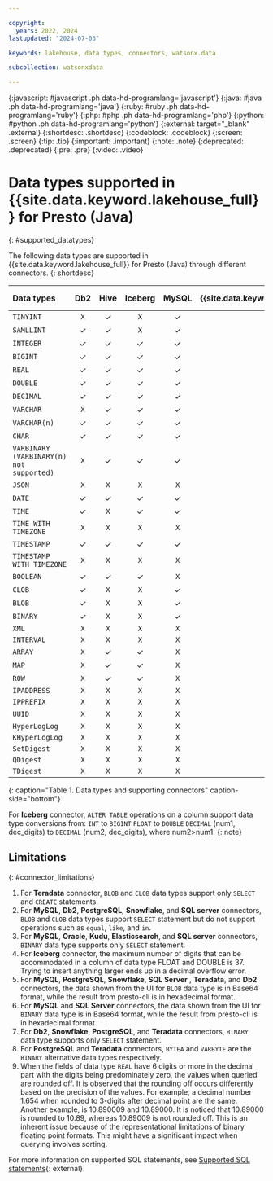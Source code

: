 ```yaml
---

copyright:
  years: 2022, 2024
lastupdated: "2024-07-03"

keywords: lakehouse, data types, connectors, watsonx.data

subcollection: watsonxdata

---
```


{:javascript: #javascript .ph data-hd-programlang='javascript'}
{:java: #java .ph data-hd-programlang='java'}
{:ruby: #ruby .ph data-hd-programlang='ruby'}
{:php: #php .ph data-hd-programlang='php'}
{:python: #python .ph data-hd-programlang='python'}
{:external: target="_blank" .external}
{:shortdesc: .shortdesc}
{:codeblock: .codeblock}
{:screen: .screen}
{:tip: .tip}
{:important: .important}
{:note: .note}
{:deprecated: .deprecated}
{:pre: .pre}
{:video: .video}

# Data types supported in {{site.data.keyword.lakehouse_full}} for Presto (Java)
{: #supported_datatypes}


The following data types are supported in {{site.data.keyword.lakehouse_full}} for Presto (Java) through different connectors.
{: shortdesc}

| Data types |**Db2**|**Hive**|**Iceberg**|**MySQL**|**{{site.data.keyword.netezza_short}}**|**SQL Server**|**PostgreSQL**|**SingleStore**|**MongoDB**|**Teradata**|**Kafka**|**Elasticsearch**|**TPCH**|**TPCDS**|**Snowflake**|**Oracle**|**Informix**|**Amazon Redshift**|**Prometheus**|
| :-------------- | :-------------: | :-------------:| :-------------:| :-------------:| :-------------: | :-------------: | :-------------: | :-------------: | :-------------: | :-------------:| :-------------:| :-------------: | :-------------: | :-------------: | :-------------: | :-------------: | :-------------: | :-------------: | :-------------: |
| `TINYINT` | `X`    | ✓   | `X`  | ✓  | `X`  | ✓  | `X`   | ✓  | `X`  | `X`  | `X`  | `X`  | `X`  | `X`  | ✓  | `X`  | `X`  | `X`  | `X`  |
| `SAMLLINT` | ✓    | ✓  |`X`  | ✓  | ✓  | ✓  | ✓   | ✓  | `X`  | ✓  | `X`  | `X`  | `X`  | `X`  | ✓  | `X`  | ✓  | ✓  | `X`  |
| `INTEGER` | ✓    | ✓   | ✓  | ✓  | ✓  | ✓  | ✓   | ✓  | ✓  | ✓  | `X`  | `X`  | `X`  | `X`  | ✓  | `X`  | ✓  | ✓  | `X`  |
| `BIGINT` | ✓    | ✓   | ✓  | ✓  | ✓  | ✓  | ✓   | ✓  | ✓  | ✓  | `X`  | `X`  | `X`  | `X`  | ✓  | `X`  | ✓  | ✓  | `X`  |
| `REAL` | ✓    | ✓   | ✓  | ✓  | ✓  | ✓  | ✓   | ✓  | `X`  | ✓  | `X`  | `X`  | `X`  | `X`  | ✓  | ✓  | ✓  | ✓  | `X`  |
| `DOUBLE` | ✓    | ✓   | ✓  | ✓  | ✓  | ✓  | ✓   | ✓  | ✓  | ✓  | `X`  | `X`  | `X`  | `X`  | ✓  | ✓  | ✓  | ✓  | `X`  |
| `DECIMAL` | ✓    | ✓   | ✓  | ✓  | ✓  | ✓  | ✓   | ✓  | `X`  | ✓  | `X`  | `X`  | `X`  | `X`  | ✓  | ✓  | ✓  | ✓  | `X`  |
| `VARCHAR` | `X`    | ✓   | ✓  | ✓  | `X`   | ✓  | ✓   | `X`  | ✓  | `X`  | `X`  | `X`  | `X`  | `X`  | ✓  | `X`  | ✓  | ✓  | `X`  |
| `VARCHAR(n)` | ✓    | ✓   | ✓  | ✓  | ✓  | ✓  | ✓   | ✓  | ✓  | ✓  | `X`  | `X`  | `X`  | `X`  | ✓  | ✓  | ✓  | ✓  | `X`  |
| `CHAR` | ✓    | ✓   | ✓  | ✓  | ✓  | ✓  | ✓   | ✓  | ✓  | ✓  | `X`  | `X`  | `X`  | `X`  | ✓  | ✓  | ✓  | ✓  | `X`  |
| `VARBINARY (VARBINARY(n) not supported)` | `X`    | ✓   | ✓  | ✓  |`X`  | `X`  | `X`   | `X`  | ✓  | `X`  | `X`  | `X`  | `X`  | `X`  | `X`  | `X`  | `X`  | ✓  | `X`  |
| `JSON` | `X`    | `X`   | `X`  | `X`  | `X`  | `X`  | ✓   | `X`  | `X`  | `X`  | `X`  | `X`  | `X`  | `X`  | `X`  | `X`  | `X`  | `X`  | `X`  |
| `DATE` | ✓    | ✓   | ✓  | ✓  | ✓  | ✓  | ✓   | ✓  | ✓  | ✓  | `X`  | `X`  | `X`  | `X`  | ✓  | ✓ | ✓  | ✓  | `X`  |
| `TIME` | ✓    | `X`   | ✓  | ✓  | ✓  | ✓  | ✓   | ✓  | ✓  | ✓  | `X`  | `X`  | `X`  | `X`  | ✓  | `X`  | `X`  | ✓  | `X`  |
| `TIME WITH TIMEZONE` | `X`    | `X`   | `X`  | `X`  | `X`  | `X`  | `X`   | `X`  | `X`  | `X`  | `X`  | `X`  | `X`  | `X`  | `X`  | `X`  | `X`  | `X`  | `X`  |
| `TIMESTAMP` | ✓    | ✓   | ✓  | ✓  | ✓  | `X`  | ✓   | ✓  | ✓  | ✓  | `X`  | `X`  | `X`  | `X`  | ✓  | ✓  | `X`  | ✓  | `X`  |
| `TIMESTAMP WITH TIMEZONE` | `X`    | `X`   | `X`  | `X`  | `X`  | `X`  | `X`   | `X`  | `X`  | `X`  | `X`  | `X`  | `X`  | `X`  | `X`  | `X`  | `X`  | `X`  | `X`  |
| `BOOLEAN` | ✓    | ✓   | ✓  | `X`  | ✓   | `X`  | ✓   | ✓  | ✓  | `X`  | `X`  | `X`  | `X`  | `X`  | ✓  | `X`  | ✓  | ✓  | `X`  |
| `CLOB` | ✓    | `X`   | `X`  | ✓  | `X`   | ✓  | ✓   | `X`  | `X`  | ✓  | `X`  | `X`  | `X`  | `X`  | ✓  | `X`  | `X`  | `X`  | `X`  |
| `BLOB` | ✓    | `X`   | `X`  | ✓  | `X`   | ✓  | ✓   | `X`  | `X`  | ✓  | `X`  | `X`  | `X`  | `X`  | ✓  | `X`  | `X`  | `X`  | `X`  |
| `BINARY` | ✓    | `X`   | `X`  | ✓  | `X`   | ✓  | ✓   | `X`  | `X`  | ✓  | `X`  | ✓  | `X`  | `X`  | ✓  | `X`  | `X`  | `X`  | `X`  |
| `XML` | `X`    | `X`   | `X`  | `X`  | `X`   | `X`  | `X`   | `X`  | `X`  | `X`  | `X`  | `X`  | `X`  | `X`  | `X`  | `X`  | `X`  | `X`  | `X`  |
| `INTERVAL` | `X`    | `X`   | `X`  | `X`  | `X`   | `X`  | `X`   | `X`  | `X`  | `X`  | `X`  | `X`  | `X`  | `X`  | `X`  | `X`  | `X`  | `X`  | `X`  |
| `ARRAY` | `X`    | ✓   | ✓  | `X`  | `X`   | `X`  | `X`   | `X`  | ✓  | `X`  | `X`  | `X`  | `X`  | `X`  | `X`  | `X`  | `X`  | `X`  | `X`  |
| `MAP` | `X`    | ✓   | ✓  | `X`  | `X`   | `X`  | `X`   | `X`  | ✓  | `X`  | `X`  | `X`  | `X`  | `X`  | `X`  | `X`  | `X`  | `X`  | `X`  |
| `ROW` | `X`    | ✓   | ✓  | `X`  | `X`   | `X`  | `X`   | `X`  | ✓  | `X`  | `X`  | `X`  | `X`  | `X`  | `X`  | `X`  | `X`  | `X`  | `X`  |
| `IPADDRESS` | `X`    | `X`   | `X`  | `X`  | `X`   | `X`  | `X`   | `X`  | `X`  | `X`  | `X`  | `X`  | `X`  | `X`  | `X`  | `X`  | `X`  | `X`  | `X`  |
| `IPPREFIX` | `X`    | `X`   | `X`  | `X`  | `X`   | `X`  | `X`   | `X`  | `X`  | `X`  | `X`  | `X`  | `X`  | `X`  | `X`  | `X`  | `X`  | `X`  | `X`  |
| `UUID` | `X`    | `X`   | `X`  | `X`  | `X`   | `X`  | ✓   | `X`  | `X`  | `X`  | `X`  | `X`  | `X`  | `X`  | `X`  | `X`  | `X`  | `X`  | `X`  |
| `HyperLogLog` | `X`    | `X`   | `X`  | `X`  | `X`   | `X`  | `X`   | `X`  | `X`  | `X`  | `X`  | `X`  | `X`  | `X`  | `X`  | `X`  | `X`  | `X`  | `X`  |
| `KHyperLogLog` | `X`    | `X`   | `X`  | `X`  | `X`   | `X`  | `X`   | `X`  | `X`  | `X`  | `X`  | `X`  | `X`  | `X`  | `X`  | `X`  | `X`  | `X`  | `X`  |
| `SetDigest` | `X`    | `X`   | `X`  | `X`  | `X`   | `X`  | `X`   | `X`  | `X`  | `X`  | `X`  | `X`  | `X`  | `X`  | `X`  | `X`  | `X`  | `X`  | `X`  |
| `QDigest` | `X`    | `X`   | `X`  | `X`  | `X`   | `X`  | `X`   | `X`  | `X`  | `X`  | `X`  | `X`  | `X`  | `X`  | `X`  | `X`  | `X`  | `X`  | `X`  |
| `TDigest` | `X`    | `X`   | `X`  | `X`  | `X`   | `X`  | `X`   | `X`  | `X`  | `X`  | `X`  | `X`  | `X`  | `X`  | `X`  | `X`  | `X`  | `X`  | `X`  |
{: caption="Table 1. Data types and supporting connectors" caption-side="bottom"}

For **Iceberg** connector, `ALTER TABLE` operations on a column support data type conversions from:
    `INT` to `BIGINT`
    `FLOAT` to `DOUBLE`
    `DECIMAL` (num1, dec_digits) to `DECIMAL` (num2, dec_digits), where num2>num1.
{: note}

## Limitations
{: #connector_limitations}

1. For **Teradata** connector, `BLOB` and `CLOB` data types support only `SELECT` and `CREATE` statements.
2. For **MySQL**, **Db2**, **PostgreSQL**, **Snowflake**, and **SQL server** connectors, `BLOB` and `CLOB` data types support `SELECT` statement but do not support operations such as `equal`, `like`, and `in`.
3. For **MySQL**, **Oracle**, **Kudu**, **Elasticsearch**, and **SQL server** connectors, `BINARY` data type supports only `SELECT` statement.
4. For **Iceberg** connector, the maximum number of digits that can be accommodated in a column of data type FLOAT and DOUBLE is 37. Trying to insert anything larger ends up in a decimal overflow error.
5. For **MySQL**, **PostgreSQL**, **Snowflake**, **SQL Server** , **Teradata**, and **Db2** connectors, the data shown from the UI for `BLOB` data type is in Base64 format, while the result from presto-cli is in hexadecimal format.
6. For **MySQL** and **SQL Server** connectors, the data shown from the UI for `BINARY` data type is in Base64 format, while the result from presto-cli is in hexadecimal format.
7. For **Db2**, **Snowflake**, **PostgreSQL**, and **Teradata** connectors, `BINARY` data type supports only `SELECT` statement.
8. For **PostgreSQL** and **Teradata** connectors, `BYTEA` and `VARBYTE` are the `BINARY` alternative data types respectively.
9. When the fields of data type `REAL` have 6 digits or more in the decimal part with the digits being predominately zero, the values when queried are rounded off. It is observed that the rounding off occurs differently based on the precision of the values. For example, a decimal number 1.654 when rounded to 3-digits after decimal point are the same. Another example, is 10.890009 and 10.89000. It is noticed that 10.89000 is rounded to 10.89, whereas 10.89009 is not rounded off. This is an inherent issue because of the representational limitations of binary floating point formats. This might have a significant impact when querying involves sorting.

For more information on supported SQL statements, see [Supported SQL statements](watsonxdata?topic=watsonxdata-supported_sql_statements){: external}.

